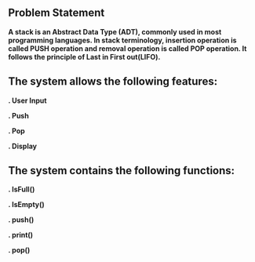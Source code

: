 ## Problem Statement
**A stack is an Abstract Data Type (ADT), commonly used in most programming languages.
In stack terminology, insertion operation is called PUSH operation and removal operation is called POP operation.
It follows the principle of Last in First out(LIFO).**

## The system allows the following features:
**. User Input**

**. Push**

**. Pop**
  
**. Display**

  ## The system contains the following functions:
  **. IsFull()**
  
  **. IsEmpty()**
  
  **. push()**
  
  **. print()**
  
  **. pop()**
